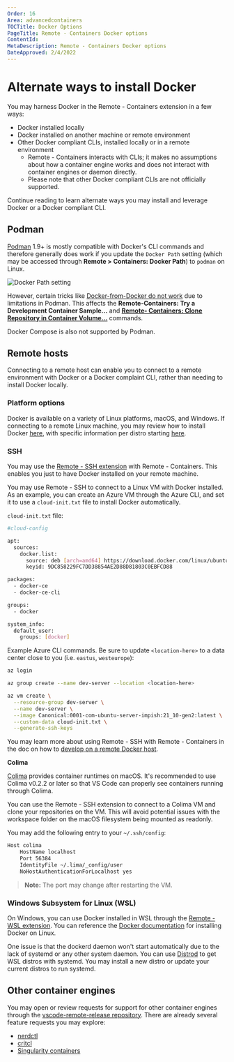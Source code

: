 ```yaml
---
Order: 16
Area: advancedcontainers
TOCTitle: Docker Options
PageTitle: Remote - Containers Docker options
ContentId:
MetaDescription: Remote - Containers Docker options
DateApproved: 2/4/2022
---
```


# Alternate ways to install Docker

You may harness Docker in the Remote - Containers extension in a few ways:
* Docker installed locally
* Docker installed on another machine or remote environment
* Other Docker compliant CLIs, installed locally or in a remote environment
     * Remote - Containers interacts with CLIs; it makes no assumptions about how a container engine works and does not interact with container engines or daemon directly.
     * Please note that other Docker compliant CLIs are not officially supported.

Continue reading to learn alternate ways you may install and leverage Docker or a Docker compliant CLI.

## Podman

[Podman](https://podman.io/) 1.9+ is mostly compatible with Docker's CLI commands and therefore generally does work if you update the `Docker Path` setting (which may be accessed through **Remote > Containers: Docker Path**) to `podman` on Linux.

![Docker Path setting](images/platform-options/docker-path-setting.png)

However, certain tricks like [Docker-from-Docker do not work](https://github.com/containers/libpod/issues/4056#issuecomment-535511841) due to limitations in Podman. This affects the **Remote-Containers: Try a Development Container Sample...** and **[Remote- Containers: Clone Repository in Container Volume...](/docs/remote/containers.md#quick-start-open-a-git-repository-or-github-pr-in-an-isolated-container-volume)** commands.

Docker Compose is also not supported by Podman.

## Remote hosts

Connecting to a remote host can enable you to connect to a remote environment with Docker or a Docker complaint CLI, rather than needing to install Docker locally.

### Platform options

Docker is available on a variety of Linux platforms, macOS, and Windows. If connecting to a remote Linux machine, you may review how to install Docker [here](https://docs.docker.com/engine/install/), with specific information per distro starting [here](https://docs.docker.com/engine/install/centos/).

### SSH
You may use the [Remote - SSH extension](https://marketplace.visualstudio.com/items?itemName=ms-vscode-remote.remote-ssh) with Remote - Containers. This enables you just to have Docker installed on your remote machine.

You may use Remote - SSH to connect to a Linux VM with Docker installed. As an example, you can create an Azure VM through the Azure CLI, and set it to use a `cloud-init.txt` file to install Docker automatically.

`cloud-init.txt` file:
``` bash
#cloud-config

apt:
  sources:
    docker.list:
      source: deb [arch=amd64] https://download.docker.com/linux/ubuntu $RELEASE stable
      keyid: 9DC858229FC7DD38854AE2D88D81803C0EBFCD88

packages:
  - docker-ce
  - docker-ce-cli

groups:
  - docker

system_info:
  default_user:
    groups: [docker]
```

Example Azure CLI commands. Be sure to update `<location-here>` to a data center close to you (i.e. `eastus`, `westeurope`):
``` bash
az login

az group create --name dev-server --location <location-here>

az vm create \
  --resource-group dev-server \
  --name dev-server \
  --image Canonical:0001-com-ubuntu-server-impish:21_10-gen2:latest \
  --custom-data cloud-init.txt \
  --generate-ssh-keys
```

You may learn more about using Remote - SSH with Remote - Containers in the doc on how to [develop on a remote Docker host](https://code.visualstudio.com/remote/advancedcontainers/develop-remote-host#_connect-using-docker-contexts).

**Colima**

[Colima](https://github.com/abiosoft/colima) provides container runtimes on macOS. It's recommended to use Colima v0.2.2 or later so that VS Code can properly see containers running through Colima.

You can use the Remote - SSH extension to connect to a Colima VM and clone your repositories on the VM. This will avoid potential issues with the workspace folder on the macOS filesystem being mounted as readonly.

You may add the following entry to your `~/.ssh/config`:

``` bash
Host colima
    HostName localhost
    Port 56384
    IdentityFile ~/.lima/_config/user
    NoHostAuthenticationForLocalhost yes
```

> **Note:** The port may change after restarting the VM.

### Windows Subsystem for Linux (WSL)
On Windows, you can use Docker installed in WSL through the [Remote - WSL extension](https://marketplace.visualstudio.com/items?itemName=ms-vscode-remote.remote-wsl). You can reference the [Docker documentation](https://docs.docker.com/engine/install/) for installing Docker on Linux.

One issue is that the dockerd daemon won't start automatically due to the lack of systemd or any other system daemon. You can use [Distrod](https://github.com/nullpo-head/wsl-distrod) to get WSL distros with systemd. You may install a new distro or update your current distros to run systemd.

## Other container engines

You may open or review requests for support for other container engines through the [vscode-remote-release repository](https://github.com/microsoft/vscode-remote-release). There are already several feature requests you may explore:

* [nerdctl](https://github.com/microsoft/vscode-remote-release)
* [critcl](https://github.com/microsoft/vscode-remote-release/issues/6075)
* [Singularity containers](https://github.com/microsoft/vscode-remote-release/issues/3066)